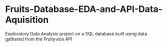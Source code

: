# Fruits-Database-EDA-and-API-Data-Aquisition
Exploratory Data Analysis project on a SQL database built using data gathered from the Fruityvice API
